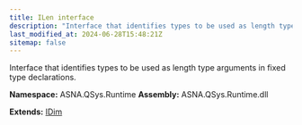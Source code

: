 ```yaml
---
title: ILen interface
description: "Interface that identifies types to be used as length type arguments in fixed type declarations. "
last_modified_at: 2024-06-28T15:48:21Z
sitemap: false
---
```


Interface that identifies types to be used as length type arguments in fixed type declarations.

**Namespace:** ASNA.QSys.Runtime
**Assembly:** ASNA.QSys.Runtime.dll

**Extends:** [IDim](/reference/runtime/qsys-runtime/i-dim.html)
<br>
<br>
